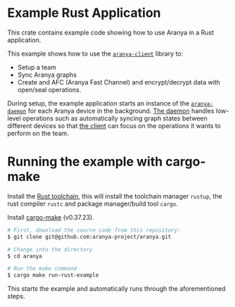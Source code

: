 # Example Rust Application

This crate contains example code showing how to use Aranya in a Rust application.

This example shows how to use the [`aranya-client`](../../crates/aranya-client) library to:
- Setup a team
- Sync Aranya graphs
- Create and AFC (Aranya Fast Channel) and encrypt/decrypt data with open/seal operations.

During setup, the example application starts an instance of the [`aranya-daemon`](../../crates/aranya-daemon) for each Aranya device in the background. [The daemon](https://aranya-project.github.io/aranya-docs/technical-apis/rust-api/#aranya-daemon) handles low-level operations such as automatically syncing graph states between different devices so that [the client](https://aranya-project.github.io/aranya-docs/technical-apis/rust-api/#aranya-client) can focus on the operations it wants to perform on the team.

# Running the example with cargo-make
Install the [Rust toolchain](https://www.rust-lang.org/tools/install), this will install the toolchain manager `rustup`, the rust compiler `rustc` and package manager/build tool `cargo`.

Install [cargo-make](https://github.com/sagiegurari/cargo-make?tab=readme-ov-file#installation) (v0.37.23).

```bash
# First, download the source code from this repository:
$ git clone git@github.com:aranya-project/aranya.git

# Change into the directory
$ cd aranya

# Run the make command
$ cargo make run-rust-example
```

This starts the example and automatically runs through the aforementioned
steps.
